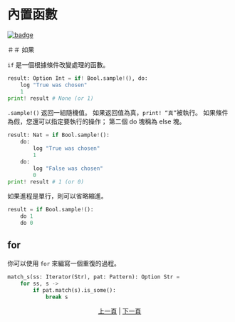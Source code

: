 # 內置函數

[![badge](https://img.shields.io/endpoint.svg?url=https%3A%2F%2Fgezf7g7pd5.execute-api.ap-northeast-1.amazonaws.com%2Fdefault%2Fsource_up_to_date%3Fowner%3Derg-lang%26repos%3Derg%26ref%3Dmain%26path%3Ddoc/EN/syntax/05_builtin_funcs.md%26commit_hash%3D51de3c9d5a9074241f55c043b9951b384836b258)](https://gezf7g7pd5.execute-api.ap-northeast-1.amazonaws.com/default/source_up_to_date?owner=erg-lang&repos=erg&ref=main&path=doc/EN/syntax/05_builtin_funcs.md&commit_hash=51de3c9d5a9074241f55c043b9951b384836b258)

＃＃ 如果

`if` 是一個根據條件改變處理的函數。

```python
result: Option Int = if! Bool.sample!(), do:
    log "True was chosen"
    1
print! result # None (or 1)
```

`.sample!()` 返回一組隨機值。 如果返回值為真，`print! “真”`被執行。
如果條件為假，您還可以指定要執行的操作； 第二個 do 塊稱為 else 塊。

```python
result: Nat = if Bool.sample!():
    do:
        log "True was chosen"
        1
    do:
        log "False was chosen"
        0
print! result # 1 (or 0)
```

如果進程是單行，則可以省略縮進。

```python
result = if Bool.sample!():
    do 1
    do 0
```

## for

你可以使用 `for` 來編寫一個重復的過程。

```python
match_s(ss: Iterator(Str), pat: Pattern): Option Str =
    for ss, s ->
        if pat.match(s).is_some():
            break s
```

<p align='center'>
    <a href='./04_function.md'>上一頁</a> | <a href='./06_operator.md'>下一頁</a>
</p>
